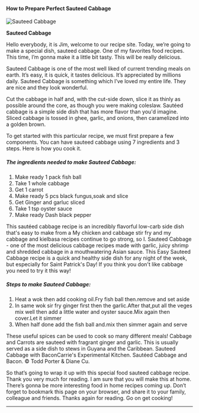            

#### How to Prepare Perfect Sauteed Cabbage

![Sauteed Cabbage](https://img-global.cpcdn.com/recipes/dd269cd1537c4c83/751x532cq70/sauteed-cabbage-recipe-main-photo.jpg)

**Sauteed Cabbage**

Hello everybody, it is Jim, welcome to our recipe site. Today, we’re going to make a special dish, sauteed cabbage. One of my favorites food recipes. This time, I’m gonna make it a little bit tasty. This will be really delicious.

Sauteed Cabbage is one of the most well liked of current trending meals on earth. It’s easy, it is quick, it tastes delicious. It’s appreciated by millions daily. Sauteed Cabbage is something which I’ve loved my entire life. They are nice and they look wonderful.

Cut the cabbage in half and, with the cut-side down, slice it as thinly as possible around the core, as though you were making coleslaw. Sautéed cabbage is a simple side dish that has more flavor than you'd imagine. Sliced cabbage is tossed in ghee, garlic, and onions, then caramelized into a golden brown.

To get started with this particular recipe, we must first prepare a few components. You can have sauteed cabbage using 7 ingredients and 3 steps. Here is how you cook it.

##### The ingredients needed to make Sauteed Cabbage:

1.  Make ready 1 pack fish ball
2.  Take 1 whole cabbage
3.  Get 1 carrot
4.  Make ready 5 pcs black fungus,soak and slice
5.  Get Ginger and garluc sliced
6.  Take 1 tsp oyster sauce
7.  Make ready Dash black pepper

This sautéed cabbage recipe is an incredibly flavorful low-carb side dish that's easy to make from a My chicken and cabbage stir fry and my cabbage and kielbasa recipes continue to go strong, so I. Sauteed Cabbage - one of the most delicious cabbage recipes made with garlic, juicy shrimp and shredded cabbage in a mouthwatering Asian sauce. This Easy Sauteed Cabbage recipe is a quick and healthy side dish for any night of the week, but especially for Saint Patrick's Day! If you think you don't like cabbage you need to try it this way!

##### Steps to make Sauteed Cabbage:

1.  Heat a wok then add cooking oil.Fry fish ball then.remove and set aside
2.  In same wok sir fry ginger first then the garlic.After that,put all the veges mix well then add a little water and oyster sauce.Mix again then cover.Let it simmer
3.  When half done add the fish ball and.mix then simmer again and serve

These useful spices can be used to cook so many different meals! Cabbage and Carrots are sauteed with fragrant ginger and garlic. This is usually served as a side dish to stews in Guyana and the Caribbean. Sauteed Cabbage with BaconCarrie's Experimental Kitchen. Sautéed Cabbage and Bacon. © Todd Porter & Diane Cu.

So that’s going to wrap it up with this special food sauteed cabbage recipe. Thank you very much for reading. I am sure that you will make this at home. There’s gonna be more interesting food in home recipes coming up. Don’t forget to bookmark this page on your browser, and share it to your family, colleague and friends. Thanks again for reading. Go on get cooking!

* * *